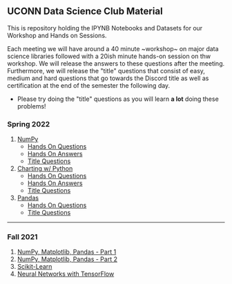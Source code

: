 ## UCONN Data Science Club Material

This is repository holding the IPYNB Notebooks and Datasets for our Workshop and Hands on Sessions.

Each meeting we will have around a 40 minute ~workshop~ on major data science libraries followed with a 20ish minute hands-on session on thw workshop. We will release the answers to these questions after the meeting. Furthermore, we will release the "title" questions that consist of easy, medium and hard questions that go towards the Discord title as well as certification at the end of the semester the following day.
- Please try doing the "title" questions as you will learn **a lot** doing these problems!

### Spring 2022

1. [NumPy](/Spring_2022/numpy/numpy.ipynb)
    - [Hands On Questions](/Spring_2022/numpy/hands-on_questions.ipynb)
    - [Hands On Answers](/Spring_2022/numpy/hands-on_answers.ipynb)
    - [Title Questions](/Spring_2022/numpy/title_questions.ipynb)
2. [Charting w/ Python](/Spring_2022/charting/charting.ipynb)
    - [Hands On Questions](/Spring_2022/charting/hands-on_questions.ipynb)
    - [Hands On Answers](/Spring_2022/charting/hands-on_answers.ipynb)
    - [Title Questions](/Spring_2022/charting/title_questions.ipynb)
3. [Pandas](/Spring_2022/pandas/pandas.ipynb)
    - [Hands On Questions](/Spring_2022/pandas/hands_on_questions.ipynb)
    - [Title Questions](/Spring_2022/pandas/titlequestions_pandas.ipynb)
---
### Fall 2021

1. [NumPy, Matplotlib, Pandas - Part 1](/Fall_2021/numpy-pandas-matplotlib-part-1/NumPy-Pandas-Matplotlib-Part-1.ipynb)
2. [NumPy, Matplotlib, Pandas - Part 2](/Fall_2021/numpy-pandas-matplotlib-part-2/NumPy_Matplotlib_Pandas-Part-2.ipynb)
3. [Scikit-Learn](/Fall_2021/scikit-learn/DSWorkshop3.ipynb)
4. [Neural Networks with TensorFlow](/Fall_2021/tensorflow/TensorFlow_DSC_Workshop_4.ipynb)
